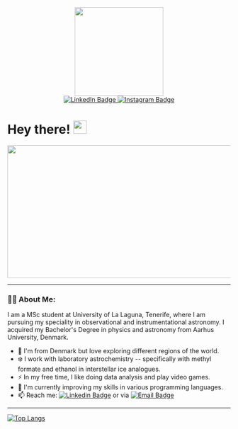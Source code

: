 <div id="header" align="center">
  <img src="https://i.giphy.com/media/v1.Y2lkPTc5MGI3NjExOHpoMDdiMHc1OW12Y25jcmEzbWJjdjkwNmgyaXBoOTVoZDdiZ3c2YyZlcD12MV9pbnRlcm5hbF9naWZfYnlfaWQmY3Q9Zw/ghUOqcRA6zOb0Qvfrh/giphy-downsized-large.gif" width="200"/>
</div>

<div id="badges" align="center">
  <a href="https://www.linkedin.com/in/mads-mikkelsen1/">
    <img src="https://img.shields.io/badge/LinkedIn-blue?style=for-the-badge&logo=linkedin&logoColor=white" alt="LinkedIn Badge"/>
  </a>
  <a href="https://www.instagram.com/thenotofficialmads/">
    <img src="https://img.shields.io/badge/Instagram-red?style=for-the-badge&logo=instagram&logoColor=white" alt="Instagram Badge"/>
  </a>
</div>

<h1>
  Hey there!
  <img src="https://media.giphy.com/media/hvRJCLFzcasrR4ia7z/giphy.gif" width="30px"/>
</h1>

<div align="center">
  <img src="https://i.giphy.com/media/v1.Y2lkPTc5MGI3NjExZ3d4cmw2eW16NWYweTZkYnIwbGpjbWJ1Z3k4bXdkZmpxanR2dXV3dSZlcD12MV9pbnRlcm5hbF9naWZfYnlfaWQmY3Q9Zw/3o7aCTXVcHJgJ4yoeI/giphy.gif" width="600" height="300"/>
</div>

---

### 👨‍💻 About Me:
I am a MSc student at University of La Laguna, Tenerife, where I am pursuing my speciality in observational and instrumentational astronomy. I acquired my Bachelor's Degree in physics and astronomy from Aarhus University, Denmark.
- 🏡 I'm from Denmark but love exploring different regions of the world.
- ❄️ I work with laboratory astrochemistry -- specifically with methyl formate and ethanol in interstellar ice analogues.
- ⚡ In my free time, I like doing data analysis and play video games.
- 🌱 I'm currently improving my skills in various programming languages.
- 📫 Reach me: [![Linkedin Badge](https://img.shields.io/badge/-Mads-blue?style=flat&logo=Linkedin&logoColor=white)](https://www.linkedin.com/in/mads-mikkelsen1/) or via [![Email Badge](https://img.shields.io/badge/Mads-blue?style=flat&logo=gmail&logoColor=white)](mailto:madsmikkelsen99@proton.me)

---
[![Top Langs](https://github-readme-stats.vercel.app/api/top-langs/?username=MadsMikkelsen1&layout=compact&theme=vision-friendly-dark)](https://github.com/anuraghazra/github-readme-stats)

